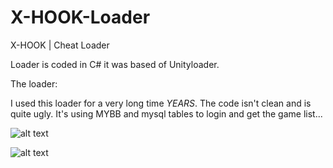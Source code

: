 # X-HOOK-Loader
X-HOOK | Cheat Loader

Loader is coded in C# it was based of Unityloader.

The loader:

I used this loader for a very long time *YEARS*. The code isn't clean and is quite ugly. It's using MYBB and mysql tables to login and get the game list...


![alt text](https://i.gyazo.com/49540107ab925e4928e700bbfca22b12.png)


![alt text](https://i.gyazo.com/15d4f565873ebcd80243d46e2139633e.png)

